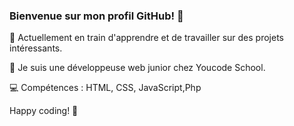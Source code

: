 ### Bienvenue sur mon profil GitHub! 👋

🌱 Actuellement en train d'apprendre et de travailler sur des projets intéressants.

🏫 Je suis une développeuse web junior chez Youcode School.

💻 Compétences : HTML, CSS, JavaScript,Php

Happy coding! 🚀

